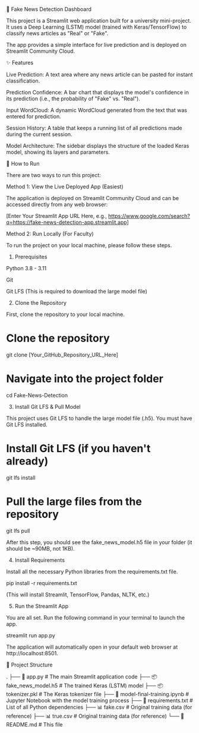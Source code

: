 📰 Fake News Detection Dashboard

This project is a Streamlit web application built for a university mini-project. It uses a Deep Learning (LSTM) model (trained with Keras/TensorFlow) to classify news articles as "Real" or "Fake".

The app provides a simple interface for live prediction and is deployed on Streamlit Community Cloud.

✨ Features

Live Prediction: A text area where any news article can be pasted for instant classification.

Prediction Confidence: A bar chart that displays the model's confidence in its prediction (i.e., the probability of "Fake" vs. "Real").

Input WordCloud: A dynamic WordCloud generated from the text that was entered for prediction.

Session History: A table that keeps a running list of all predictions made during the current session.

Model Architecture: The sidebar displays the structure of the loaded Keras model, showing its layers and parameters.

🚀 How to Run

There are two ways to run this project:

Method 1: View the Live Deployed App (Easiest)

The application is deployed on Streamlit Community Cloud and can be accessed directly from any web browser:

[Enter Your Streamlit App URL Here, e.g., https://www.google.com/search?q=https://fake-news-detection-app.streamlit.app]

Method 2: Run Locally (For Faculty)

To run the project on your local machine, please follow these steps.

1. Prerequisites

Python 3.8 - 3.11

Git

Git LFS (This is required to download the large model file)

2. Clone the Repository

First, clone the repository to your local machine.

# Clone the repository
git clone [Your_GitHub_Repository_URL_Here]

# Navigate into the project folder
cd Fake-News-Detection


3. Install Git LFS & Pull Model

This project uses Git LFS to handle the large model file (.h5). You must have Git LFS installed.

# Install Git LFS (if you haven't already)
git lfs install

# Pull the large files from the repository
git lfs pull


After this step, you should see the fake_news_model.h5 file in your folder (it should be ~90MB, not 1KB).

4. Install Requirements

Install all the necessary Python libraries from the requirements.txt file.

pip install -r requirements.txt


(This will install Streamlit, TensorFlow, Pandas, NLTK, etc.)

5. Run the Streamlit App

You are all set. Run the following command in your terminal to launch the app.

streamlit run app.py


The application will automatically open in your default web browser at http://localhost:8501.

📁 Project Structure

.
├── 📄 app.py                     # The main Streamlit application code
├── 📦 fake_news_model.h5         # The trained Keras (LSTM) model
├── 📦 tokenizer.pkl                # The Keras tokenizer file
├── 📜 model-final-training.ipynb  # Jupyter Notebook with the model training process
├── 📝 requirements.txt             # List of all Python dependencies
├── 📊 fake.csv                    # Original training data (for reference)
├── 📊 true.csv                    # Original training data (for reference)
└── 📖 README.md                    # This file
